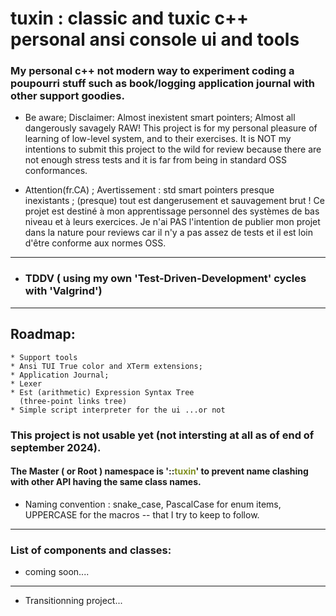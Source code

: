 
# tuxin :  classic and tuxic c++ personal ansi console ui and tools

### My personal c++ not modern way to experiment coding a poupourri stuff such as book/logging application journal with other support goodies.
- Be aware; Disclaimer: Almost inexistent smart pointers; Almost all dangerously savagely RAW! This project is for my personal pleasure of learning of low-level system, and to their exercises. It is NOT my intentions to submit this project to the wild for review because there are not enough stress tests and it is far from being in standard OSS conformances.

- Attention(fr.CA) ; Avertissement : std smart pointers presque inexistants ; (presque) tout est dangerusement et sauvagement brut ! Ce projet est destiné à mon apprentissage personnel des systèmes de bas niveau et à leurs exercices. Je n'ai PAS l'intention de publier mon projet dans la nature pour reviews car il n'y a pas assez de tests et il est loin d'être conforme aux normes OSS.
---
- ### TDDV ( using my own 'Test-Driven-Development' cycles with 'Valgrind')
---

## Roadmap: 
    * Support tools
    * Ansi TUI True color and XTerm extensions; 
    * Application Journal;
    * Lexer 
    * Est (arithmetic) Expression Syntax Tree 
      (three-point links tree)
    * Simple script interpreter for the ui ...or not

### This project is not usable yet (not intersting at all as of end of september 2024). 

#### The Master ( or Root ) namespace is '::<font color="#809020">tuxin</font>' to prevent name clashing with other API having the same class names.
* Naming convention : snake_case, PascalCase for enum items, UPPERCASE for the macros
  -- that I try to keep to follow.

---
### List of components and classes:

* coming soon....
---
* Transitionning project...
